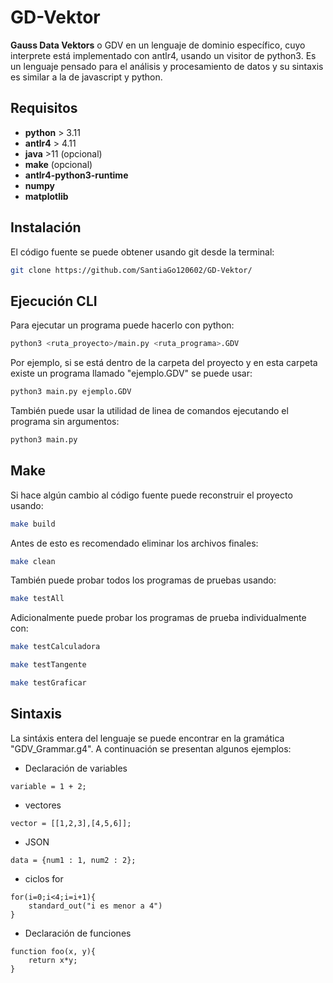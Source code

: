 # GD-Vektor

**Gauss Data Vektors** o GDV en un lenguaje de dominio específico, cuyo interprete está implementado con antlr4, usando un visitor de python3.
Es un lenguaje pensado para el análisis y procesamiento de datos y su sintaxis es similar a la de javascript y python.

## **Requisitos**
* **python** > 3.11
* **antlr4** > 4.11
* **java** >11 (opcional)
* **make** (opcional)
* **antlr4-python3-runtime**
* **numpy**
* **matplotlib**

## **Instalación**
El código fuente se puede obtener usando git desde la terminal:
```bash
git clone https://github.com/SantiaGo120602/GD-Vektor/
```

## **Ejecución CLI**
Para ejecutar un programa puede hacerlo con python:

```bash
python3 <ruta_proyecto>/main.py <ruta_programa>.GDV
```

Por ejemplo, si se está dentro de la carpeta del proyecto y en esta carpeta existe un programa llamado "ejemplo.GDV" se puede usar:
```bash
python3 main.py ejemplo.GDV
```

También puede usar la utilidad de linea de comandos ejecutando el programa sin argumentos:
```bash
python3 main.py
```

## **Make**
Si hace algún cambio al código fuente puede reconstruir el proyecto usando:
```bash
make build
```
Antes de esto es recomendado eliminar los archivos finales:
```bash
make clean
```
También puede probar todos los programas de pruebas usando:
```bash
make testAll
```
Adicionalmente puede probar los programas de prueba individualmente con:
```bash
make testCalculadora

make testTangente

make testGraficar
```

## **Sintaxis**
La sintáxis entera del lenguaje se puede encontrar en la gramática "GDV_Grammar.g4". A continuación se presentan algunos ejemplos:

* Declaración de variables
```
variable = 1 + 2;
```

* vectores
```
vector = [[1,2,3],[4,5,6]];
```

* JSON
```
data = {num1 : 1, num2 : 2};
```

* ciclos for
```
for(i=0;i<4;i=i+1){
    standard_out("i es menor a 4")    
}
```

* Declaración de funciones
```
function foo(x, y){
    return x*y;
}
```
